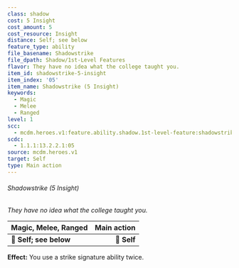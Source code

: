 ```yaml
---
class: shadow
cost: 5 Insight
cost_amount: 5
cost_resource: Insight
distance: Self; see below
feature_type: ability
file_basename: Shadowstrike
file_dpath: Shadow/1st-Level Features
flavor: They have no idea what the college taught you.
item_id: shadowstrike-5-insight
item_index: '05'
item_name: Shadowstrike (5 Insight)
keywords:
  - Magic
  - Melee
  - Ranged
level: 1
scc:
  - mcdm.heroes.v1:feature.ability.shadow.1st-level-feature:shadowstrike-5-insight
scdc:
  - 1.1.1:13.2.2.1:05
source: mcdm.heroes.v1
target: Self
type: Main action
---
```


###### Shadowstrike (5 Insight)

*They have no idea what the college taught you.*

| **Magic, Melee, Ranged** | **Main action** |
| ------------------------ | --------------: |
| **📏 Self; see below**   |     **🎯 Self** |

**Effect:** You use a strike signature ability twice.
